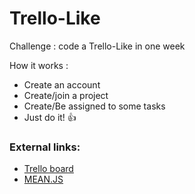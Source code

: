 # Trello-Like

Challenge : code a Trello-Like in one week

How it works :

 * Create an account
 * Create/join a project
 * Create/Be assigned to some tasks
 * Just do it! :+1:


### External links:

 * [Trello board](https://trello.com/b/9L0VnnHH/trello-like)
 * [MEAN.JS](http://meanjs.org/)